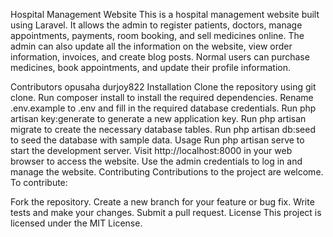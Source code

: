 Hospital Management Website
This is a hospital management website built using Laravel. It allows the admin to register patients, doctors, manage appointments, payments, room booking, and sell medicines online. The admin can also update all the information on the website, view order information, invoices, and create blog posts. Normal users can purchase medicines, book appointments, and update their profile information.

Contributors
opusaha
durjoy822
Installation
Clone the repository using git clone.
Run composer install to install the required dependencies.
Rename .env.example to .env and fill in the required database credentials.
Run php artisan key:generate to generate a new application key.
Run php artisan migrate to create the necessary database tables.
Run php artisan db:seed to seed the database with sample data.
Usage
Run php artisan serve to start the development server.
Visit http://localhost:8000 in your web browser to access the website.
Use the admin credentials to log in and manage the website.
Contributing
Contributions to the project are welcome. To contribute:

Fork the repository.
Create a new branch for your feature or bug fix.
Write tests and make your changes.
Submit a pull request.
License
This project is licensed under the MIT License.
